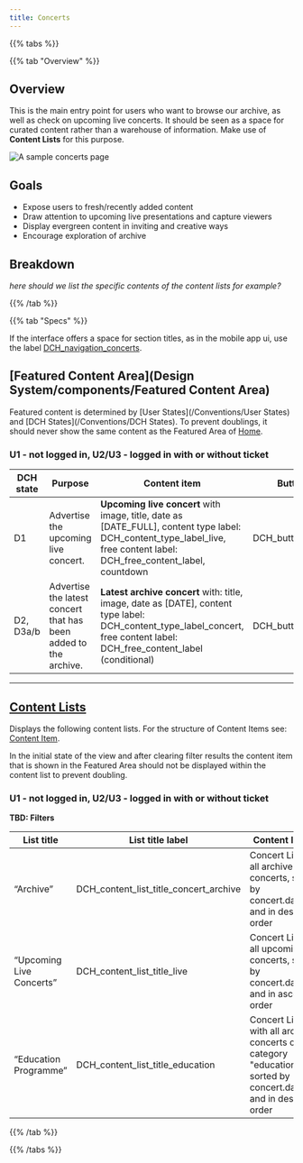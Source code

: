 ```yaml
---
title: Concerts
---
```


{{% tabs %}}

{{% tab "Overview" %}}

## Overview

This is the main entry point for users who want to browse our archive, as well as check on upcoming live concerts. It should be seen as a space for curated content rather than a warehouse of information. Make use of **Content Lists** for this purpose.

![A sample concerts page](/images/pages/concerts.jpg)


## Goals

* Expose users to fresh/recently added content
* Draw attention to upcoming live presentations and capture viewers
* Display evergreen content in inviting and creative ways
* Encourage exploration of archive

## Breakdown

_here should we list the specific contents of the content lists for example?_

{{% /tab %}}

{{% tab "Specs" %}}

If the interface offers a space for section titles, as in the mobile app ui, use the label [DCH\_navigation\_concerts](https://phraseapp.com/accounts/digital-concert-hall/projects/dch-default-dictionary/editor?translation_key_id=68c70d893e366b8021fcd494351255da&amp;source_locale_id=cbf486802fbde9dad58791462c894217&amp;target_locale_id=cbf486802fbde9dad58791462c894217&amp;show_changes=false&amp;search=eyJmaWx0ZXJzIjpbIiIsInRyYW5zbGF0ZWQiLCJ1bnRyYW5zbGF0ZWQiLCJleGNsdWRlZCIsImluY2x1ZGVkIiwidW52ZXJpZmllZCIsInZlcmlmaWVkIiwicGx1cmFsaXplZCIsInVucGx1cmFsaXplZCJdLCJxdWVyeSI6IkRDSF9uYXZpZ2F0aW9uKiIsInNvcnRpbmciOiJzY29yZSIsImxvY2FsZV9pZCI6IjJlM2ViM2ZiYmM4ZjEwZGE2ZjY0OTc3NmFmNzYxYmM5In0%3D&amp;next_translation_key_id=10cc98d088adbddfa1e64f7a6638e850).

## [Featured Content Area](Design System/components/Featured Content Area)

Featured content is determined by [User States](/Conventions/User States) and [DCH States](/Conventions/DCH States). To prevent doublings, it should never show the same content as the Featured Area of [Home]().

### U1 - not logged in, U2/U3 - logged in with or without ticket

| DCH state | Purpose | Content item | Button |
| --- | --- | --- | --- |
| D1 | Advertise the upcoming live concert. | **Upcoming live concert** with image, title, date as \[DATE\_FULL\], content type label: DCH\_content\_type\_label\_live, free content label: DCH\_free\_content\_label, countdown | DCH\_button\_more |
| D2, D3a/b | Advertise the latest concert that has been added to the archive. | **Latest  archive concert** with: title, image, date as \[DATE\], content type label: DCH\_content\_type\_label\_concert, free content label: DCH\_free\_content\_label \(conditional\) | DCH\_button\_more |

---

## [Content Lists]()

Displays the following content lists. For the structure of Content Items see: [Content Item]().

In the initial state of the view and after clearing filter results the content item that is shown in the Featured Area should not be displayed within the content list to prevent doubling.

### U1 - not logged in, U2/U3 - logged in with or without ticket

**TBD: Filters**

| List title | List title label | Content list type |
| --- | --- | --- |
| “Archive” | DCH\_content\_list\_title\_concert\_archive | Concert List with all archive concerts, sorted by concert.date.begin and in descending order |
| “Upcoming Live Concerts” | DCH\_content\_list\_title\_live| Concert List with all upcoming live concerts, sorted by concert.date.begin and in ascending order |
| “Education Programme” | DCH\_content\_list\_title\_education | Concert List with with all archive concerts of the category "education", sorted by concert.date.begin and in descending order |



{{% /tab %}}

{{% /tabs %}}
